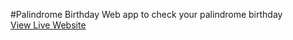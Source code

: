 #Palindrome Birthday
Web app to check your palindrome birthday
<br>
<a href="https://palindrome-birthdayyy.netlify.app/">View Live Website</a>
